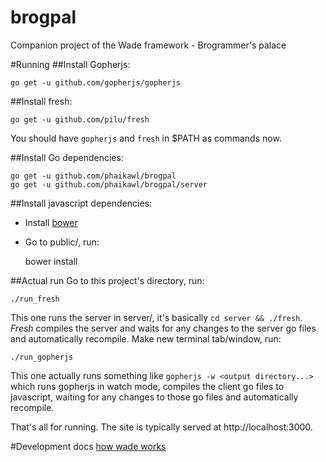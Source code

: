 brogpal
=======

Companion project of the Wade framework - Brogrammer's palace

#Running
##Install Gopherjs:

    go get -u github.com/gopherjs/gopherjs

##Install fresh:

    go get -u github.com/pilu/fresh
    
You should have `gopherjs` and `fresh` in $PATH as commands now.  

##Install Go dependencies:
    
    go get -u github.com/phaikawl/brogpal
    go get -u github.com/phaikawl/brogpal/server
    
##Install javascript dependencies:
- Install [bower](http://bower.io)
- Go to public/, run:

    bower install

##Actual run
Go to this project's directory, run:
    
    ./run_fresh

This one runs the server in server/, it's basically `cd server && ./fresh`. *Fresh* compiles the server and waits for any changes to the server go files and automatically recompile.
Make new terminal tab/window, run:

    ./run_gopherjs
This one actually runs something like `gopherjs -w <output directory...>` which runs gopherjs in watch mode, compiles the client go files to javascript, waiting for any changes to those go files and automatically recompile.

That's all for running. The site is typically served at http://localhost:3000.

#Development docs
[how wade works](https://github.com/phaikawl/wade)
